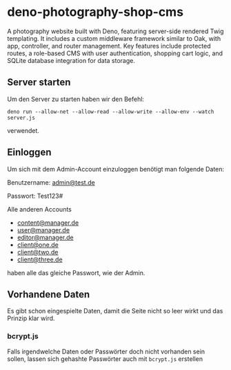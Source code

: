 # deno-photography-shop-cms

A photography website built with Deno, featuring server-side rendered Twig templating. It includes a custom middleware framework similar to Oak, with app, controller, and router management. Key features include protected routes, a role-based CMS with user authentication, shopping cart logic, and SQLite database integration for data storage.
## Server starten

Um den Server zu starten haben wir den Befehl:

```
deno run --allow-net --allow-read --allow-write --allow-env --watch server.js
```

verwendet.

## Einloggen

Um sich mit dem Admin-Account einzuloggen benötigt man folgende Daten:

Benutzername: admin@test.de

Passwort: Test123#

Alle anderen Accounts

- content@manager.de
- user@manager.de
- editor@manager.de
- client@one.de
- client@two.de
- client@three.de

haben alle das gleiche Passwort, wie der Admin.

## Vorhandene Daten

Es gibt schon eingespielte Daten, damit die Seite nicht so leer wirkt und das
Prinzip klar wird.

### bcrypt.js

Falls irgendwelche Daten oder Passwörter doch nicht vorhanden sein sollen,
lassen sich gehashte Passwörter auch mit `bcrypt.js` erstellen
